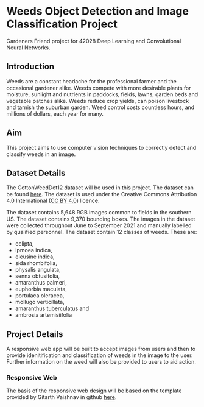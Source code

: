 # Weeds Object Detection and Image Classification Project
Gardeners Friend project for 42028 Deep Learning and Convolutional Neural Networks.

## Introduction
Weeds are a constant headache for the professional farmer and the occasional gardener alike. Weeds compete with more desirable plants for moisture, sunlight and nutrients in paddocks, fields, lawns, garden beds and vegetable patches alike. Weeds reduce crop yields, can poison livestock and tarnish the suburban garden. Weed control costs countless hours, and millions of dollars, each year for many. 

## Aim
This project aims to use computer vision techniques to correctly detect and classify weeds in an image.

## Dataset Details
The CottonWeedDet12 dataset will be used in this project. The dataset can be found [here](https://weed-ai.sydney.edu.au/datasets/2c14915b-0827-4b65-9908-d2a6df0d48f3). The dataset is used under the Creative Commons Attribution 4.0 International ([CC BY 4.0](https://creativecommons.org/licenses/by/4.0/)) licence.

The dataset contains 5,648 RGB images common to fields in the southern US. The dataset contains 9,370 bounding boxes. The images in the dataset were collected throughout June to September 2021 and manually labelled by qualified personnel. The dataset contain 12 classes of weeds. These are:
- eclipta,
- ipmoea indica,
- eleusine indica,
- sida rhombifolia,
- physalis angulata,
- senna obtusifolia,
- amaranthus palmeri,
- euphorbia maculata,
- portulaca oleracea,
- mollugo verticillata,
- amaranthus tuberculatus and
- ambrosia artemisiifolia

## Project Details
A responsive web app will be built to accept images from users and then to provide idenitification and classification of weeds in the image to the user. Further information on the weed will also be provided to users to aid action.

### Responsive Web
The basis of the responsive web design will be based on the template provided by Gitarth Vaishnav in github [here](https://github.com/GitarthVaishnav/Basic_Web_App).

